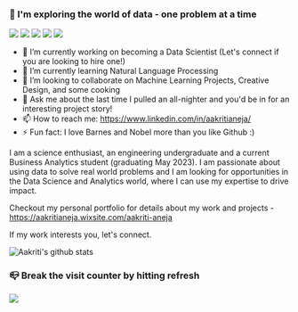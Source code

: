 ### 👋 I'm exploring the world of data - one problem at a time

![](https://img.shields.io/badge/<Data_Science>-informational?style=flat&logo=<LOGO_NAME>&logoColor=white&color=2bbc8a)
![](https://img.shields.io/badge/<Analytics>-informational?style=flat&logo=<LOGO_NAME>&logoColor=white&color=2bbc8a)
![](https://img.shields.io/badge/<Strategy>-informational?style=flat&logo=<LOGO_NAME>&logoColor=white&color=2bbc8a)
![](https://img.shields.io/badge/<Product_Management>-informational?style=flat&logo=<LOGO_NAME>&logoColor=white&color=2bbc8a)
![](https://img.shields.io/badge/<Storytelling>-informational?style=flat&logo=<LOGO_NAME>&logoColor=white&color=2bbc8a)

- 🔭 I’m currently working on becoming a Data Scientist (Let's connect if you are looking to hire one!)
- 🌱 I’m currently learning Natural Language Processing
- 👯 I’m looking to collaborate on Machine Learning Projects, Creative Design, and some cooking
- 💬 Ask me about the last time I pulled an all-nighter and you'd be in for an interesting project story!
- 📫 How to reach me: https://www.linkedin.com/in/aakritianeja/
- ⚡ Fun fact: I love Barnes and Nobel more than you like Github :)

I am a science enthusiast, an engineering undergraduate and a current Business Analytics student (graduating May 2023). I am passionate about using data to solve real world problems and I am looking for opportunities in the Data Science and Analytics world, where I can use my expertise to drive impact.

Checkout my personal portfolio for details about my work and projects - https://aakritianeja.wixsite.com/aakriti-aneja

If my work interests you, let's connect. 

![Aakriti's github stats](https://github-readme-stats.vercel.app/api?username=aakritianeja&show_icons=true&theme=radical&envvariable=PAT_1)

### 📪 Break the visit counter by hitting refresh
<a target="_blank" rel="noopener noreferrer" href="https://github.com/aakritianeja">
    <img src="https://profile-counter.glitch.me/aakritianeja/count.svg" />
</div>

<!--
**aakritianeja/aakritianeja** is a ✨ _special_ ✨ repository because its `README.md` (this file) appears on your GitHub profile.

Here are some ideas to get you started:

- 🔭 I’m currently working on ...
- 🌱 I’m currently learning ...
- 👯 I’m looking to collaborate on ...
- 🤔 I’m looking for help with ...
- 💬 Ask me about ...
- 📫 How to reach me: ...
- 😄 Pronouns: ...
- ⚡ Fun fact: ...
-->


